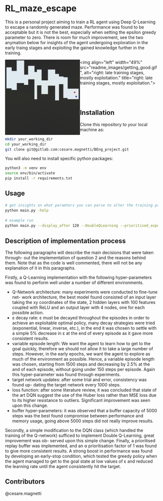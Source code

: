 # RL_maze_escape

This is a personal project aiming to train a RL agent using Deep Q-Learning to escape a randomly generated maze. Performance was found to be acceptable but it is not the best, especially when setting the epsilon greedy parameter to zero. There is room for much improvement, see the two anymation below for insights of the agent undergoing exploration in the early traing stages and exploiting the gained knowledge further in the training.


<p>
<img align="left" width="49%" src="readme_images/early_episodes.gif" alt="left: early training stages, mostly exploration."
title="left: early training stages, mostly exploration.">

<img align="left" width="49%" src="readme_images/getting_good.gif", alt="right: late training stages, mostly exploitation."
title="right: late training stages, mostly exploitation.">
</p>

<br><br>

## Installation

Clone this repository to your local machine as:

```bash
mkdir your_working_dir
cd your_working_dir
git clone git@gitlab.com:cesare.magnetti/BEng_project.git
```

You will also need to install specific python packages:

```bash
python3 -m venv env
source env/bin/activate
pip install -r requirements.txt
```

## Usage

```bash
# get insights on what paramters you can parse to alter the training process
python main.py -help

# example run
python main.py --display_after 120 --DoubleQLearning --prioritised_experience
```

## Description of implementation process
The following paragraphs will describe the main decisions that were taken through- out the implementation of question 2 and the reasons behind them. Note that as the code is well commented, there will not be any explanation of it in this paragraphs.<br>

Firstly, a Q-Learning implementation with the following hyper-parameters was found to perform well under a number of different environments.

- Q-Network architecture: many experiments were conducted to fine-tune net- work architecture, the best model found consisted of an input layer taking the xy coordinates of the state, 2 hidden layers with 100 features coupled with ReLU and an output layer with 4 nodes, one for each possible action.
- &epsilon; decay rate: &epsilon; must be decayed throughout the episodes in order to achieve an exploitable optimal policy, many decay strategies were tried (exponential, linear, inverse, etc.), in the end it was chosen to settle with a simple 5% decrease in ε at the end of every episode as it gave more consistent results.
- variable episode length: We want the agent to learn how to get to the goal quickly, therefore we should not allow it to take a large number of steps. However, in the early epochs, we want the agent to explore as much of the environment as possible. Hence, a variable episode length was chosen, starting from 1500 steps and decreasing by 2.5% at the and of each episode, without going under 150 steps per episode. Again this hyper-parameter was found through experiments.
- target network updates: after some trial and error, consistency was found up- dating the target network every 1000 steps.
- loss function: after some literature review, it was concluded that state of the art DQN suggest the use of the Huber loss rather than MSE loss due to its higher resistance to outliers. Significant improvement was seen upon this change.
- buffer hyper-parameters: it was observed that a buffer capacity of 5000 steps was the best found compromise between performance and memory usage, going above 5000 steps did not really improve results.

Secondly, a simple modification to the DQN class (which handled the training of the Q-network) sufficed to implement Double Q-Learning, great improvement was ob- served upon this simple change. Finally, a prioritised replay buffer was implemented, and an &alpha; prioritisation factor of 1 was found to give more consistent results. A strong boost in performance was found by developing an early-stop condition, which tested the greedy policy when the agent managed to get to the goal state at low values of &epsilon; and reduced the learning rate until the agent consistently hit the target.

## Contributors
@cesare.magnetti
